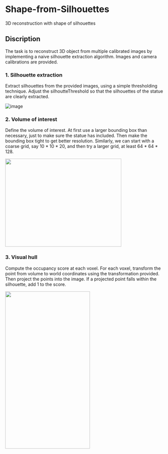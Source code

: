 # Shape-from-Silhouettes
3D reconstruction with shape of silhouettes

## Discription
The task is to reconstruct 3D object from multiple calibrated images by implementing a naive silhouette extraction algorithm.
Images and camera calibrations are provided.

### 1. Silhouette extraction
Extract silhouettes from the provided images, using a simple thresholding technique. 
Adjust the silhoutteThreshold so that the silhouettes of the statue are clearly extracted.

![image](https://user-images.githubusercontent.com/29389892/35713540-296a6336-07c8-11e8-8c35-4a137b701128.png)

### 2. Volume of interest
Define the volume of interest. At first use a larger bounding box than
necessary, just to make sure the statue has included. Then make the bounding box tight to get better resolution.
Similarly, we can start with a coarse grid, say 10 * 10 * 20, and then try a larger grid, at least 64 * 64 * 128.

<img src="https://user-images.githubusercontent.com/29389892/35713570-550f7c24-07c8-11e8-8ac1-bc7a0598b8c5.png" width="370" height="280">

### 3. Visual hull
Compute the occupancy score at each voxel. For each voxel, transform
the point from volume to world coordinates using the transformation provided. Then
project the points into the image. If a projected point falls within the silhouette, add 1 to
the score.

<img src="https://user-images.githubusercontent.com/29389892/35713772-77b0a2d4-07c9-11e8-8a85-621e10f04f9b.png" width="270" height="500">
